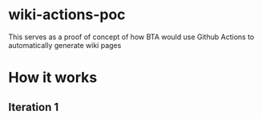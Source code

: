 # wiki-actions-poc

This serves as a proof of concept of how BTA would use Github Actions to automatically generate wiki pages

# How it works

## Iteration 1
